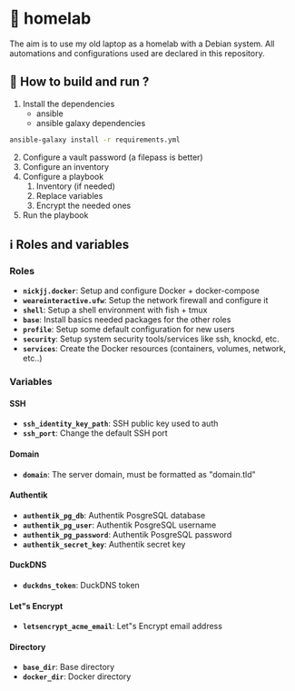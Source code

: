 # 🏡 homelab

The aim is to use my old laptop as a homelab with a Debian system. All automations and configurations used are declared in this repository.

## 📖 How to build and run ?

1. Install the dependencies 
   - ansible
   - ansible galaxy dependencies

```sh
ansible-galaxy install -r requirements.yml
```

2. Configure a vault password (a filepass is better)
3. Configure an inventory
4. Configure a playbook
   1. Inventory (if needed)
   2. Replace variables
   3. Encrypt the needed ones
5. Run the playbook

## ℹ️ Roles and variables

### Roles

- **`nickjj.docker`**: Setup and configure Docker + docker-compose
- **`weareinteractive.ufw`**: Setup the network firewall and configure it
- **`shell`**: Setup a shell environment with fish + tmux
- **`base`**: Install basics needed packages for the other roles
- **`profile`**: Setup some default configuration for new users
- **`security`**: Setup system security tools/services like ssh, knockd, etc.
- **`services`**: Create the Docker resources (containers, volumes, network, etc..)

### Variables

#### SSH
- **`ssh_identity_key_path`**: SSH public key used to auth
- **`ssh_port`**: Change the default SSH port

#### Domain
- **`domain`**: The server domain, must be formatted as "domain.tld"

#### Authentik
- **`authentik_pg_db`**: Authentik PosgreSQL database
- **`authentik_pg_user`**: Authentik PosgreSQL username
- **`authentik_pg_password`**: Authentik PosgreSQL password
- **`authentik_secret_key`**: Authentik secret key

#### DuckDNS
- **`duckdns_token`**: DuckDNS token

#### Let"s Encrypt
- **`letsencrypt_acme_email`**: Let"s Encrypt email address

#### Directory
- **`base_dir`**: Base directory
- **`docker_dir`**: Docker directory
